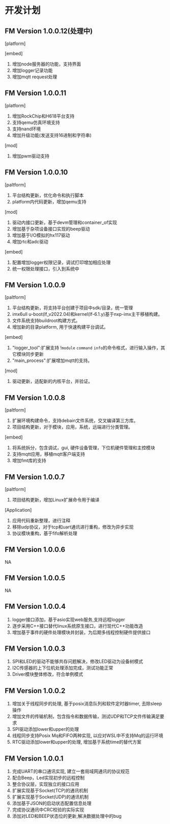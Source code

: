 
# 开发计划

## FM Version 1.0.0.12(处理中)

[platform]

[embed]

1. 增加node服务器的功能，支持界面
2. 增加logger记录功能
3. 增加mqtt request处理

## FM Version 1.0.0.11

[platform]

1. 增加RockChip和H618平台支持
2. 支持qemu仿真环境支持
3. 支持nand环境
4. 增加升级功能(发送支持16进制和字符串)

[mod]

1. 增加pwm驱动支持

## FM Version 1.0.0.10

[paltform]

1. 平台结构更新，优化命令和执行脚本
2. platform内代码更新，增加qemu支持

[mod]

1. 驱动内接口更新，基于devm管理和container_of实现
2. 增加基于杂项设备接口实现的beep驱动
3. 增加基于I/O模拟的hx117驱动
4. 增加rtc和adc驱动

[embed]

1. 配置增加logger权限记录，调试打印增加相应处理
2. 统一权限处理接口，引入到系统中

## FM Version 1.0.0.9

[paltform]

1. 平台结构更新，将支持平台创建于项目中sdk/目录，统一管理
2. imx6ull u-boot(lf_v2022.04)和kernel(lf-6.1.y)基于nxp-imx主干移植构建。
3. 文件系统支持buildroot构建方式。
4. 增加新的目录platform, 用于快速构建平台调试。

[embed]

1. "logger_tool":扩展支持 !`module` `command` `info`的命令格式，进行输入操作，其它模块同步更新
2. "main_process":扩展增加mqtt的支持。

[mod]

1. 驱动更新，适配新的内核平台，并验证。

## FM Version 1.0.0.8

[paltform]

1. 扩展环境构建命令，支持debain文件系统，交叉编译第三方库。
2. 项目结构更新，对于模块，应用，系统，远端进行分类管理。

[embed]

1. 将系统拆分，包含调试，gui, 硬件设备管理，下位机硬件管理和主控模块
2. 支持mqtt应用，移植mqtt客户端支持
3. 增加fmt库的支持

## FM Version 1.0.0.7

[paltform]

1. 项目结构更新，增加Linux扩展命令用于编译

[Application]

1. 应用代码重新整理，进行注释
2. 移除udp协议，对于tcp和uart通讯进行重构，修改为异步实现
3. 协议模块重构，基于fifo解析处理

## FM Version 1.0.0.6

NA

## FM Version 1.0.0.5

NA

## FM Version 1.0.0.4

1. logger接口添加，基于asio实现web服务,支持远程logger
2. 逐步采用C++接口替代linux系统原生接口，进行现代C++功能改造
3. 增加基于事件的硬件处理模块并封装，为后期多线程控制硬件提供接口

## FM Version 1.0.0.3

1. SPI和LED的驱动不能够共存问题解决，修改LED驱动为设备树模式
2. I2C传感器的上下位机处理添加完成，测试功能正常
3. Driver模块整体修改，符合单例模式

## FM Version 1.0.0.2

1. 增加关于线程同步的处理, 基于posix消息队列和软件定时器timer, 去除sleep操作
2. 增加文件的传输机制，包含指令和数据传输，测试UDP和TCP文件传输满足要求
3. SPI驱动添加lower和upper的处理
4. 线程同步支持Posix Mq和FIFO两种实现, 以应对WSL中不支持Mq的运行环境
5. RTC驱动添加lower和upper的处理, 增加基于系统time的替代方案

## FM Version 1.0.0.1

1. 完成UART的串口通讯实现, 建立一套局域网通讯的协议规范
2. 配合Beep，Led实现初步的远程控制
3. 整合协议层，实现独立的接口应用
4. 扩展实现基于Socket(TCP)的通讯机制
5. 扩展实现基于Socket(UDP)的通讯机制
6. 添加基于JSON的启动状态配置信息处理
7. 完成协议通讯中CRC校验的实际实现
8. 添加对LED和BEEP状态位的更新,解决数据处理中的bug
